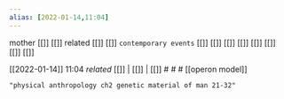 ```yaml
---
alias: [2022-01-14,11:04]
---
```

 mother [[]] [[]]
 related [[]] [[]]
 `contemporary events` [[]] [[]] [[]] [[]] [[]] [[]] [[]] [[]]

[[2022-01-14]] 11:04 _related_ [[]] | [[]] | [[]] # # #
[[operon model]]
```query 2022-01-14 11:24
"physical anthropology ch2 genetic material of man 21-32"
```

